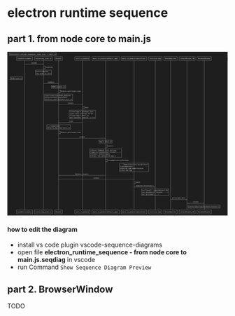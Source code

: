 # electron runtime sequence

## part 1. from node core to main.js  
![electron_runtime_sequence_1](electron_runtime_sequence_1.png)

#### how to edit the diagram
- install vs code plugin vscode-sequence-diagrams
- open file **electron_runtime_sequence - from node core to main.js.seqdiag** in vscode
- run Command `Show Sequence Diagram Preview`  

## part 2. BrowserWindow  
TODO
